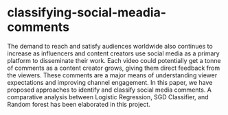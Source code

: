 # classifying-social-meadia-comments

The demand to reach and satisfy audiences worldwide also
continues to increase as influencers and content creators use
social media as a primary platform to disseminate their work.
Each video could potentially get a tonne of comments as a
content creator grows, giving them direct feedback from the
viewers. These comments are a major means of understanding
viewer expectations and improving channel engagement.
In this paper, we have proposed approaches to identify and
classify social media comments. A comparative analysis between
Logistic Regression, SGD Classifier, and Random forest
has been elaborated in this project.
